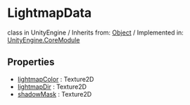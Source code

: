 # LightmapData
class in UnityEngine
 / Inherits from: <a href="https://docs.unity3d.com/6000.1/Documentation/ScriptReference/Object.html">Object</a> / Implemented in: <a href="https://docs.unity3d.com/6000.1/Documentation/ScriptReference/UnityEngine.CoreModule.html">UnityEngine.CoreModule</a>

## Properties
- <a href="https://docs.unity3d.com/6000.1/Documentation/ScriptReference/LightmapData-lightmapColor.html">lightmapColor</a> : Texture2D
- <a href="https://docs.unity3d.com/6000.1/Documentation/ScriptReference/LightmapData-lightmapDir.html">lightmapDir</a> : Texture2D
- <a href="https://docs.unity3d.com/6000.1/Documentation/ScriptReference/LightmapData-shadowMask.html">shadowMask</a> : Texture2D
